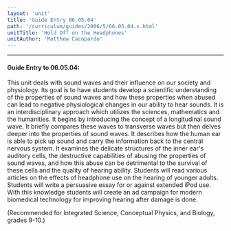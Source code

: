 ```yaml
---
layout: 'unit'
title: 'Guide Entry 06.05.04'
path: '/curriculum/guides/2006/5/06.05.04.x.html'
unitTitle: 'Hold Off on the Headphones'
unitAuthor: 'Matthew Cacopardo'
---
```


<body>
<hr/>
 <h4>
  Guide Entry to 06.05.04:
 </h4>
 <p>
  This unit deals with sound waves and their influence on our society and physiology. Its goal is to have students develop a scientific understanding of the properties of sound waves and how these properties when abused can lead to negative physiological changes in our ability to hear sounds. It is an interdisciplinary approach which utilizes the sciences, mathematics and the humanities. It begins by introducing the concept of a longitudinal sound wave. It briefly compares these waves to transverse waves but then delves deeper into the properties of sound waves. It describes how the human ear is able to pick up sound and carry the information back to the central nervous system. It examines the delicate structures of the inner ear's auditory cells, the destructive capabilities of abusing the properties of sound waves, and how this abuse can be detrimental to the survival of these cells and the quality of hearing ability. Students will read various articles on the effects of headphone use on the hearing of younger adults. Students will write a persuasive essay for or against extended iPod use. With this knowledge students will create an ad campaign for modern biomedical technology for improving hearing after damage is done.
 </p>
<p>
  (Recommended for Integrated Science, Conceptual Physics, and Biology, grades 9-10.)
 </p>

</body>
